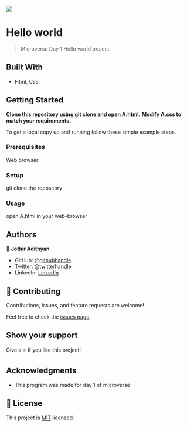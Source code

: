 ![](https://img.shields.io/badge/Microverse-blueviolet)

# Hello world 

> Microverse Day 1 Hello world project


## Built With

- Html, Css


## Getting Started

**Clone this repository using git clone and open A.html.**
**Modify A.css to match your requirements.**


To get a local copy up and running follow these simple example steps.

### Prerequisites
Web browser

### Setup
git clone the repository

### Usage
open A.html in your web-browser




## Authors

👤 **Jothir Adithyan**

- GitHub: [@githubhandle](https://github.com/AdithyanJothir)
- Twitter: [@twitterhandle](https://twitter.com/jothir_adithyan)
- LinkedIn: [LinkedIn](https://www.linkedin.com/in/jothir-adithyan-5a650b186/)


## 🤝 Contributing

Contributions, issues, and feature requests are welcome!

Feel free to check the [issues page](../../issues/).

## Show your support

Give a ⭐️ if you like this project!

## Acknowledgments

- This program was made for day 1 of microverse


## 📝 License

This project is [MIT](./MIT.md) licensed.
